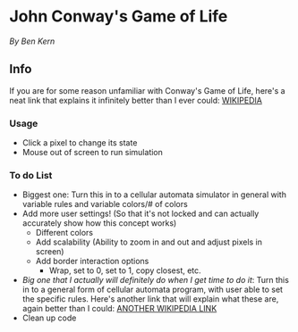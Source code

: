# John Conway's Game of Life
*By Ben Kern*

## Info
If you are for some reason unfamiliar with Conway's Game of Life, here's a neat link that explains it infinitely better than I ever could:
[WIKIPEDIA](https://en.wikipedia.org/wiki/Conway%27s_Game_of_Life)

### Usage
- Click a pixel to change its state
- Mouse out of screen to run simulation

### To do List
- Biggest one: Turn this in to a cellular automata simulator in general with variable rules and variable colors/# of colors
- Add more user settings! (So that it's not locked and can actually accurately show how this concept works)
  - Different colors
  - Add scalability (Ability to zoom in and out and adjust pixels in screen)
  - Add border interaction options
    - Wrap, set to 0, set to 1, copy closest, etc.
- *Big one that I actually will definitely do when I get time to do it*: Turn this in to a general form of cellular automata program, with user able to set the specific rules. Here's another link that will explain what these are, again better than I could: [ANOTHER WIKIPEDIA LINK](https://en.wikipedia.org/wiki/Cellular_automaton)
- Clean up code
